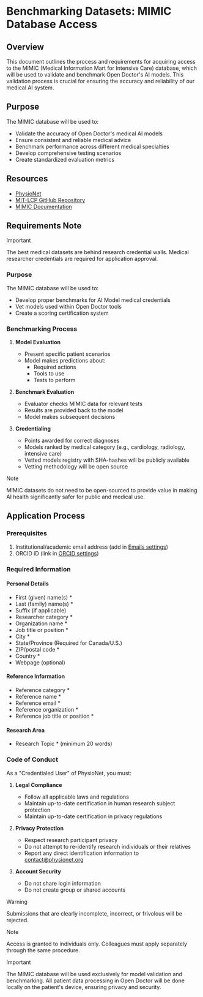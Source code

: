 # Benchmarking Datasets: MIMIC Database Access

## Overview
This document outlines the process and requirements for acquiring access to the MIMIC (Medical Information Mart for Intensive Care) database, which will be used to validate and benchmark Open Doctor's AI models. This validation process is crucial for ensuring the accuracy and reliability of our medical AI system.

## Purpose
The MIMIC database will be used to:
- Validate the accuracy of Open Doctor's medical AI models
- Ensure consistent and reliable medical advice
- Benchmark performance across different medical specialties
- Develop comprehensive testing scenarios
- Create standardized evaluation metrics

## Resources
- [PhysioNet](https://physionet.org)
- [MIT-LCP GitHub Repository](https://github.com/MIT-LCP)
- [MIMIC Documentation](https://mimic.mit.edu/docs/)

## Requirements Note

> [!IMPORTANT]
> The best medical datasets are behind research credential walls. Medical researcher credentials are required for application approval.

### Purpose
The MIMIC database will be used to:
- Develop proper benchmarks for AI Model medical credentials
- Vet models used within Open Doctor tools
- Create a scoring certification system

### Benchmarking Process
1. **Model Evaluation**
   - Present specific patient scenarios
   - Model makes predictions about:
     - Required actions
     - Tools to use
     - Tests to perform

2. **Benchmark Evaluation**
   - Evaluator checks MIMIC data for relevant tests
   - Results are provided back to the model
   - Model makes subsequent decisions

3. **Credentialing**
   - Points awarded for correct diagnoses
   - Models ranked by medical category (e.g., cardiology, radiology, intensive care)
   - Vetted models registry with SHA-hashes will be publicly available
   - Vetting methodology will be open source

> [!NOTE]
> MIMIC datasets do not need to be open-sourced to provide value in making AI health significantly safer for public and medical use.

## Application Process

### Prerequisites
1. Institutional/academic email address (add in [Emails settings](https://physionet.org/settings/emails/))
2. ORCID iD (link in [ORCID settings](https://physionet.org/settings/orcid/))

### Required Information

#### Personal Details
- First (given) name(s) *
- Last (family) name(s) *
- Suffix (if applicable)
- Researcher category *
- Organization name *
- Job title or position *
- City *
- State/Province (Required for Canada/U.S.)
- ZIP/postal code *
- Country *
- Webpage (optional)

#### Reference Information
- Reference category *
- Reference name *
- Reference email *
- Reference organization *
- Reference job title or position *

#### Research Area
- Research Topic * (minimum 20 words)

### Code of Conduct
As a "Credentialed User" of PhysioNet, you must:

1. **Legal Compliance**
   - Follow all applicable laws and regulations
   - Maintain up-to-date certification in human research subject protection
   - Maintain up-to-date certification in privacy regulations

2. **Privacy Protection**
   - Respect research participant privacy
   - Do not attempt to re-identify research individuals or their relatives
   - Report any direct identification information to contact@physionet.org

3. **Account Security**
   - Do not share login information
   - Do not create group or shared accounts

> [!WARNING]
> Submissions that are clearly incomplete, incorrect, or frivolous will be rejected.

> [!NOTE]
> Access is granted to individuals only. Colleagues must apply separately through the same procedure.

> [!IMPORTANT]
> The MIMIC database will be used exclusively for model validation and benchmarking. All patient data processing in Open Doctor will be done locally on the patient's device, ensuring privacy and security.



